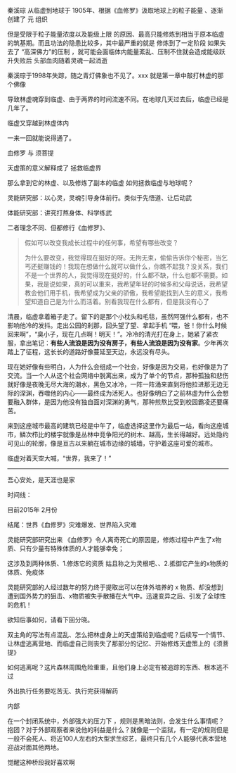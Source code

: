 秦溪琮 从临虚到地球于 1905年、根据《血修罗》汲取地球上的粒子能量 、逐渐创建了 元 组织

但是受限于粒子能量浓度以及能级上限 的原因、最高只能修炼到相当于原本临虚的筑基期。而且功法的隐患比较多，其中最严重的就是 修炼到了一定阶段 如果失去了 “高深佛力”的压制 ，就可能会面临体内能量紊乱、压制不住就会造成能级跃升失败后 头部血肉随着灵魂一起消逝



秦溪琮于1998年失踪，随之青灯佛象也不见了。xxx 就是第一章中敲打林虚的那个佛像

导致林虚魂穿到临虚、由于两界的时间流速不同。在地球几天过去后，临虚已经是几年了。

临虚又穿越到林虚体内 

一来一回就能说得通了。

血修罗 与 须菩提 

天虚策的意义解释成了 拯救临虚界

那么拿到它的林虚、以及修炼了副本的临虚 如何拯救临虚与地球呢？



灵能研究部：以心灵，灵魂引导身体前行。类似于先悟道、让后动武

体能研究部：讲究打熬身体、科学练武

二者理念不同、但都修行《血修罗》、



>假如可以改变我成长过程中的任何事，希望有哪些改变？
>
>为什么要改变，我觉得现在挺好的呀。无拘无束，偷偷告诉你个秘密，当乞丐还挺赚钱的！我现在想做什么就可以做什么，你瞧不起我？没关系，我们不是一个世界的人，我觉得现在挺好的，什么都不缺，什么也都不需要。如果，我是说如果，真的可以重来，我希望年轻的时候多和父母说话，我希望教会他们用手机，我希望成为父亲的骄傲，我希望能找到人生的意义，我希望知道自己是为什么而活着。别看我现在什么都有，但是我没有心了

清晨，临虚拿着箱子走了。留下的是那个小枕头和毛毯，虽然阿强什么都有，也不影响他冷的发抖。走出公园的刹那，回头望了望、拿起手机 “喂，爸！你什么时候回来啊”，“臭小子，现在几点啊！明天！”。冷冷的清光打在身上，她紧了紧衣服，拿出笔记：**有些人流浪是因为没有房子，有些人流浪是因为没有家**。少年再次踏上了征程，这长长的道路好像蔓延至天边，永远没有尽头。

现在她好像有些明白，人为什么会组成一个社会，好像是因为交易，也好像是为了交流。当一个人从这个社会网络中脱离出来，成为了单个的节点，那种孤独和悲伤就好像是夜晚无尽大海的潮水，黑色又冰冷，一阵一阵涌来直到将他拉进那无边无际的深渊，吞噬他的内心——最终成为活死人。也好像明白了之前林虚为什么会想要融入群体，是因为他没有独自面对深渊的勇气，那种煎熬比受到校园霸凌还要痛苦。

来到这座城市最高的建筑已经是中午了，临虚选择这里作为最后一站，看向这座城市，鳞次栉比的楼宇就像是丛林中竞争阳光的树木、越高，生长得越好。远处隐约可见山的轮廓，像是亘古以来躺在城市边缘的城墙，守护着这座可爱的城市。



临虚对着天空大喊，“世界，我来了！”

---

吾心安处，是天涯也是家





时间线：

目前2015年 2月份



结尾：世界《血修罗》灾难爆发、世界陷入灾难

灵能研究部研究出来 《血修罗》令人离奇死亡的原因是，修炼过程中产生了x物质、只有少量有特殊体质的人才能够幸免；

这涉及到两种体质、1.修炼它的资质 姑且称之为灵根吧、、2.抵御它产生的x物质的体质、免疫体

灵能研究部的人经过数年的努力终于提取出可以在体外培养的 x 物质、却没想到遭到国外势力的狙击、x物质被失手散播在大气中。迅速变异之后、引发了全球性的危机！

欲知后事如何，请看下回分晓。



双主角的写法有点混乱、怎么把林虚身上的天虚策给到临虚呢？后续写一个情节、让林虚逃离营地、而临虚自己则丧失了那部分的记忆、开始修炼天虚策上的《须菩提》











如何逃离呢？这片森林周围危险重重，且他们身上必定有被追踪的东西、根本逃不过

外出执行任务要吃苦无、执行完获得解药

内部





在一个封闭系统中，外部强大的压力下 ，规则是黑暗法则，会发生什么事情呢？ 抱团？对于外部观察者来说他的利益是什么？就像是一个监狱，有一定的规则但是一般不会死人、将近100人左右的大型求生综艺，最终只有几个人能够代表本营地迎战对面其他两地。



觉醒这种桥段我好喜欢啊













